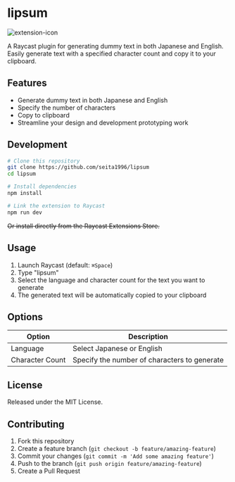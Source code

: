 # lipsum

![extension-icon](https://github.com/user-attachments/assets/f63b1106-07b4-43af-9802-f2465d896305)

A Raycast plugin for generating dummy text in both Japanese and English. 
Easily generate text with a specified character count and copy it to your clipboard.

## Features

- Generate dummy text in both Japanese and English
- Specify the number of characters
- Copy to clipboard
- Streamline your design and development prototyping work

## Development

```bash
# Clone this repository
git clone https://github.com/seita1996/lipsum
cd lipsum

# Install dependencies
npm install

# Link the extension to Raycast
npm run dev
```

~~Or install directly from the Raycast Extensions Store.~~

## Usage

1. Launch Raycast (default: `⌘Space`)
2. Type "lipsum"
3. Select the language and character count for the text you want to generate
4. The generated text will be automatically copied to your clipboard

## Options

| Option | Description |
|--------|-------------|
| Language | Select Japanese or English |
| Character Count | Specify the number of characters to generate |

## License

Released under the MIT License. 

## Contributing

1. Fork this repository
2. Create a feature branch (`git checkout -b feature/amazing-feature`)
3. Commit your changes (`git commit -m 'Add some amazing feature'`)
4. Push to the branch (`git push origin feature/amazing-feature`)
5. Create a Pull Request
